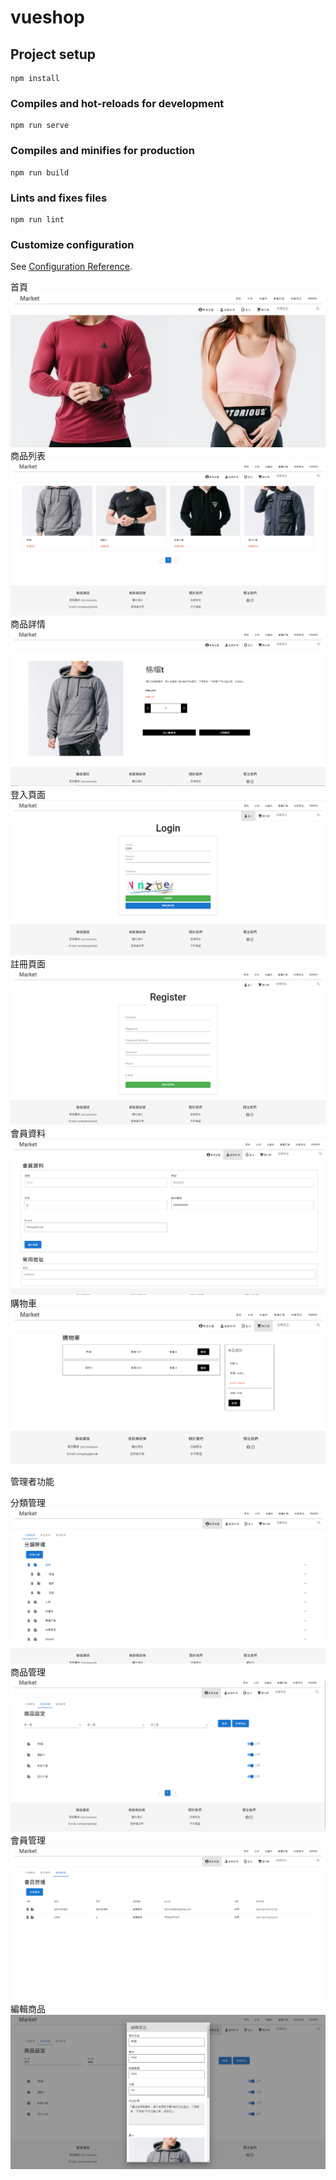 # vueshop

## Project setup
```
npm install
```

### Compiles and hot-reloads for development
```
npm run serve
```

### Compiles and minifies for production
```
npm run build
```

### Lints and fixes files
```
npm run lint
```

### Customize configuration
See [Configuration Reference](https://cli.vuejs.org/config/).



首頁
![image](https://github.com/jykoaster/vueshop/blob/master/2021-03-10_10h34_19.png)
商品列表
![image](https://github.com/jykoaster/vueshop/blob/master/%E5%95%86%E5%93%81%E5%88%97%E8%A1%A8.png)
商品詳情
![image](https://github.com/jykoaster/vueshop/blob/master/%E5%95%86%E5%93%81%E8%A9%B3%E6%83%85.png)
登入頁面
![image](https://github.com/jykoaster/vueshop/blob/master/%E7%99%BB%E5%85%A5.png)
註冊頁面
![image](https://github.com/jykoaster/vueshop/blob/master/%E8%A8%BB%E5%86%8A.png)
會員資料
![image](https://github.com/jykoaster/vueshop/blob/master/%E6%9C%83%E5%93%A1%E8%B3%87%E6%96%99.png)
購物車
![image](https://github.com/jykoaster/vueshop/blob/master/%E8%B3%BC%E7%89%A9%E8%BB%8A.png)

管理者功能

分類管理
![image](https://github.com/jykoaster/vueshop/blob/master/%E5%88%86%E9%A1%9E%E7%AE%A1%E7%90%86.png)
商品管理
![image](https://github.com/jykoaster/vueshop/blob/master/%E5%95%86%E5%93%81%E7%AE%A1%E7%90%86.png)
會員管理
![image](https://github.com/jykoaster/vueshop/blob/master/%E6%9C%83%E5%93%A1%E7%AE%A1%E7%90%86.png)
編輯商品
![image](https://github.com/jykoaster/vueshop/blob/master/%E7%B7%A8%E8%BC%AF%E5%95%86%E5%93%81.png)










